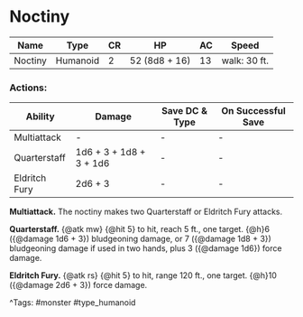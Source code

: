 # Noctiny

| Name | Type | CR | HP | AC | Speed |
|------|------|----|----|----|-------|
| Noctiny | Humanoid | 2 | 52 (8d8 + 16) | 13 | walk: 30 ft. |

### Actions:

| Ability | Damage | Save DC & Type | On Successful Save |
|---------|--------|----------------|--------------------|
| Multiattack | - | - | - |
| Quarterstaff | 1d6 + 3 + 1d8 + 3 + 1d6 | - | - |
| Eldritch Fury | 2d6 + 3 | - | - |


**Multiattack.** The noctiny makes two Quarterstaff or Eldritch Fury attacks.

**Quarterstaff.** {@atk mw} {@hit 5} to hit, reach 5 ft., one target. {@h}6 ({@damage 1d6 + 3}) bludgeoning damage, or 7 ({@damage 1d8 + 3}) bludgeoning damage if used in two hands, plus 3 ({@damage 1d6}) force damage.

**Eldritch Fury.** {@atk rs} {@hit 5} to hit, range 120 ft., one target. {@h}10 ({@damage 2d6 + 3}) force damage.

^Tags: #monster #type_humanoid